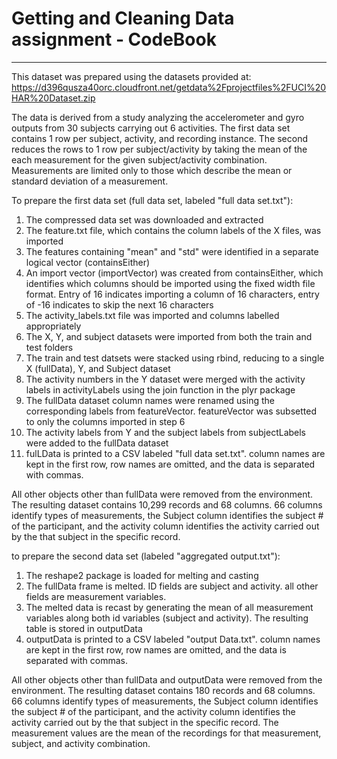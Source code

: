 # Getting and Cleaning Data assignment - CodeBook
---------------------------------------------

This dataset was prepared using the datasets provided at:  https://d396qusza40orc.cloudfront.net/getdata%2Fprojectfiles%2FUCI%20HAR%20Dataset.zip

The data is derived from a study analyzing the accelerometer and gyro outputs from 30 subjects carrying out 6 activities.  The first data set contains 1 row per subject, activity, and recording instance. The second reduces the rows to 1 row per subject/activity by taking the mean of the each measurement for the given subject/activity combination.  Measurements are limited only to those which describe the mean or standard deviation of a measurement.

To prepare the first data set (full data set, labeled "full data set.txt"):
1. The compressed data set was downloaded and extracted
2. The feature.txt file, which contains the column labels of the X files, was imported
3. The features containing "mean" and "std" were identified in a separate logical vector (containsEither)
4. An import vector (importVector) was created from containsEither, which identifies which columns should be imported using the fixed width file format.  Entry of 16 indicates importing a column of 16 characters, entry of -16 indicates to skip the next 16 characters
5. The activity_labels.txt file was imported and columns labelled appropriately
6. The X, Y, and subject datasets were imported from both the train and test folders
7. The train and test datsets were stacked using rbind, reducing to a single X (fullData), Y, and Subject dataset
8. The activity numbers in the Y dataset were merged with the activity labels in activityLabels using the join function in the plyr package
9. The fullData dataset column names were renamed using the corresponding labels from featureVector.  featureVector was subsetted to only the columns imported in step 6
10. The activity labels from Y and the subject labels from subjectLabels were added to the fullData dataset
11. fulLData is printed to a CSV labeled "full data set.txt".  column names are kept in the first row, row names are omitted, and the data is separated with commas.

All other objects other than fullData were removed from the environment.  The resulting dataset contains 10,299 records and 68 columns.  66 columns identify types of measurements, the Subject column identifies the subject # of the participant, and the activity column identifies the activity carried out by the that subject in the specific record.

to prepare the second data set (labeled "aggregated output.txt"):

1. The reshape2 package is loaded for melting and casting
2. The fullData frame is melted.  ID fields are subject and activity.  all other fields are measurement variables.
3. The melted data is recast by generating the mean of all measurement variables along both id variables (subject and activity).  The resulting table is stored in outputData
4. outputData is printed to a CSV labeled "output Data.txt".  column names are kept in the first row, row names are omitted, and the data is separated with commas.

All other objects other than fullData and outputData were removed from the environment.  The resulting dataset contains 180 records and 68 columns.  66 columns identify types of measurements, the Subject column identifies the subject # of the participant, and the activity column identifies the activity carried out by the that subject in the specific record.  The measurement values are the mean of the recordings for that measurement, subject, and activity combination.